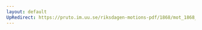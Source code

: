 ```yaml
---
layout: default
UpRedirect: https://pruto.im.uu.se/riksdagen-motions-pdf/1868/mot_1868__fk__65/mot_1868__fk__65-007.pdf
---
```

